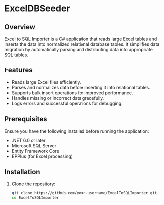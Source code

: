 # ExcelDBSeeder

## Overview
Excel to SQL Importer is a C# application that reads large Excel tables and inserts the data into normalized relational database tables. It simplifies data migration by automatically parsing and distributing data into appropriate SQL tables.

## Features
- Reads large Excel files efficiently.
- Parses and normalizes data before inserting it into relational tables.
- Supports bulk insert operations for improved performance.
- Handles missing or incorrect data gracefully.
- Logs errors and successful operations for debugging.

## Prerequisites
Ensure you have the following installed before running the application:

- .NET 6.0 or later
- Microsoft SQL Server
- Entity Framework Core
- EPPlus (for Excel processing)

## Installation

1. Clone the repository:
   ```sh
   git clone https://github.com/your-username/ExcelToSQLImporter.git
   cd ExcelToSQLImporter
